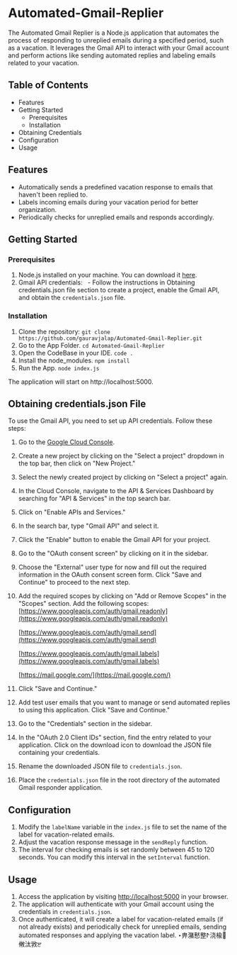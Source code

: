 ﻿# Automated-Gmail-Replier

The Automated Gmail Replier is a Node.js application that automates the process of responding to unreplied emails during a specified period, such as a vacation. It leverages the Gmail API to interact with your Gmail account and perform actions like sending automated replies and labeling emails related to your vacation.

## Table of Contents

- Features
- Getting Started
  - Prerequisites
  - Installation
- Obtaining Credentials
- Configuration
- Usage

## Features

- Automatically sends a predefined vacation response to emails that haven't been replied to.
- Labels incoming emails during your vacation period for better organization.
- Periodically checks for unreplied emails and responds accordingly.

## Getting Started

### Prerequisites

1. Node.js installed on your machine. You can download it [here](https://nodejs.org/).
2. Gmail API credentials:
     - Follow the instructions in Obtaining credentials.json file section to create a project, enable the Gmail API, and obtain the `credentials.json` file.

### Installation

1. Clone the repository: `git clone https://github.com/gauravjalap/Automated-Gmail-Replier.git`
2. Go to the App Folder. `cd Automated-Gmail-Replier`
3. Open the CodeBase in your IDE. `code .`
4. Install the node_modules. `npm install`
5. Run the App. `node index.js`

The application will start on http://localhost:5000.

## Obtaining credentials.json File

To use the Gmail API, you need to set up API credentials. Follow these steps:

1. Go to the [Google Cloud Console](https://console.cloud.google.com/).
2. Create a new project by clicking on the "Select a project" dropdown in the top bar, then click on "New Project."
3. Select the newly created project by clicking on "Select a project" again.
4. In the Cloud Console, navigate to the API & Services Dashboard by searching for "API & Services" in the top search bar.
5. Click on "Enable APIs and Services."
6. In the search bar, type "Gmail API" and select it.
7. Click the "Enable" button to enable the Gmail API for your project.
8. Go to the "OAuth consent screen" by clicking on it in the sidebar.
9. Choose the "External" user type for now and fill out the required information in the OAuth consent screen form. Click "Save and Continue" to proceed to the next step.
10. Add the required scopes by clicking on "Add or Remove Scopes" in the "Scopes" section. Add the following scopes:
    [https://www.googleapis.com/auth/gmail.readonly](https://www.googleapis.com/auth/gmail.readonly)
    
    [https://www.googleapis.com/auth/gmail.send](https://www.googleapis.com/auth/gmail.send)
    
    [https://www.googleapis.com/auth/gmail.labels](https://www.googleapis.com/auth/gmail.labels)
    
    [https://mail.google.com/](https://mail.google.com/)
12. Click "Save and Continue."
13. Add test user emails that you want to manage or send automated replies to using this application. Click "Save and Continue."
14. Go to the "Credentials" section in the sidebar.
15. In the "OAuth 2.0 Client IDs" section, find the entry related to your application. Click on the download icon to download the JSON file containing your credentials.
16. Rename the downloaded JSON file to `credentials.json`.
17. Place the `credentials.json` file in the root directory of the automated Gmail responder application.

## Configuration

1. Modify the `labelName` variable in the `index.js` file to set the name of the label for vacation-related emails.
2. Adjust the vacation response message in the `sendReply` function.
3. The interval for checking emails is set randomly between 45 to 120 seconds. You can modify this interval in the `setInterval` function.

## Usage

1. Access the application by visiting [http://localhost:5000](http://localhost:5000) in your browser.
2. The application will authenticate with your Gmail account using the credentials in `credentials.json`.
3. Once authenticated, it will create a label for vacation-related emails (if not already exists) and periodically check for unreplied emails, sending automated responses and applying the vacation label.
‣畁潴慭整ⵤ浇楡⵬敒汰敩ੲ
